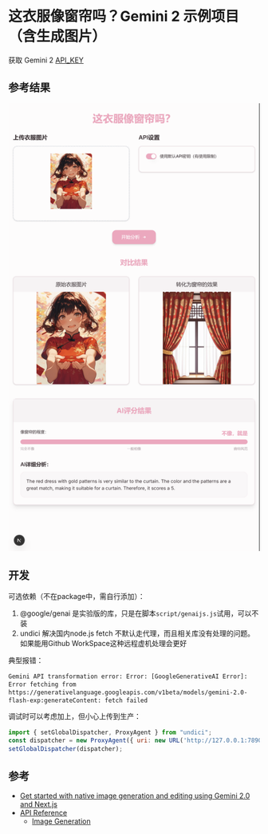 # 这衣服像窗帘吗？Gemini 2 示例项目（含生成图片）

获取 Gemini 2 [API_KEY](https://aistudio.google.com/apikey)

## 参考结果

![中文示例](docs/demo-zh.png)

## 开发

可选依赖（不在package中，需自行添加）：

1. @google/genai 是实验版的库，只是在脚本`script/genaijs.js`试用，可以不装
2. undici 解决国内node.js fetch 不默认走代理，而且相关库没有处理的问题。如果能用Github WorkSpace这种远程虚机处理会更好

典型报错：

```
Gemini API transformation error: Error: [GoogleGenerativeAI Error]: Error fetching from https://generativelanguage.googleapis.com/v1beta/models/gemini-2.0-flash-exp:generateContent: fetch failed
```

调试时可以考虑加上，但小心上传到生产：

```js
import { setGlobalDispatcher, ProxyAgent } from "undici";
const dispatcher = new ProxyAgent({ uri: new URL('http://127.0.0.1:7890').toString() });
setGlobalDispatcher(dispatcher);
```

## 参考

- [Get started with native image generation and editing using Gemini 2.0 and Next.js](https://github.com/google-gemini/gemini-image-editing-nextjs-quickstart)
- [API Reference](https://ai.google.dev/api?lang=node)
  - [Image Generation](https://ai.google.dev/gemini-api/docs/image-generation)